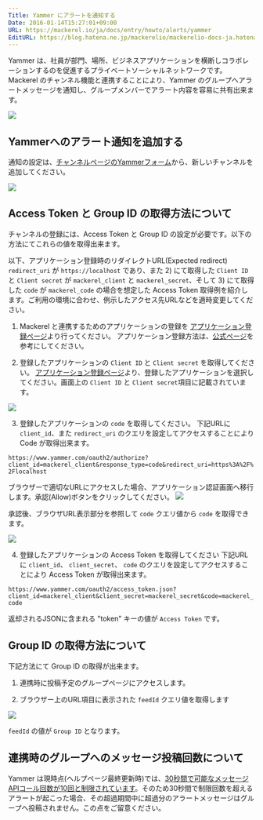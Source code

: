 ```yaml
---
Title: Yammer にアラートを通知する
Date: 2016-01-14T15:27:01+09:00
URL: https://mackerel.io/ja/docs/entry/howto/alerts/yammer
EditURL: https://blog.hatena.ne.jp/mackerelio/mackerelio-docs-ja.hatenablog.mackerel.io/atom/entry/6653586347152970462
---
```


Yammer は、社員が部門、場所、ビジネスアプリケーションを横断しコラボレーションするのを促進するプライベートソーシャルネットワークです。Mackerel のチャンネル機能と連携することにより、Yammer のグループへアラートメッセージを通知し、グループメンバーでアラート内容を容易に共有出来ます。

![](https://cdn-ak.f.st-hatena.com/images/fotolife/m/mackerelio/20160114/20160114113016.png)

## Yammerへのアラート通知を追加する

通知の設定は、[チャンネルページのYammerフォーム](https://mackerel.io/my/channels?new=yammer)から、新しいチャンネルを追加してください。

![](https://cdn-ak.f.st-hatena.com/images/fotolife/m/mackerelio/20160114/20160114113017.png)

## Access Token と Group ID の取得方法について

チャンネルの登録には、Access Token と Group ID の設定が必要です。以下の方法にてこれらの値を取得出来ます。

以下、アプリケーション登録時のリダイレクトURL(Expected redirect) `redirect_uri` が `https://localhost` であり、また 2) にて取得した `Client ID` と `Client secret` が `mackerel_client` と `mackerel_secret`、そして 3) にて取得した `code` が `mackerel_code` の場合を想定した Access Token 取得例を紹介します。ご利用の環境に合わせ、例示したアクセス先URLなどを適時変更してください。

1) Mackerel と連携するためのアプリケーションの登録を [アプリケーション登録ページ](https://www.yammer.com/client_applications)より行ってください。
アプリケーション登録方法は、[公式ページ](https://developer.yammer.com/docs/app-registration)を参考にしてください。


2) 登録したアプリケーションの `Client ID` と `Client secret` を取得してください。
[アプリケーション登録ページ](https://www.yammer.com/client_applications)より、登録したアプリケーションを選択してください。画面上の `Client ID` と `Client secret`項目に記載されています。

![](https://cdn-ak.f.st-hatena.com/images/fotolife/m/mackerelio/20160114/20160114104339.png)


3) 登録したアプリケーションの `code` を取得してください。
下記URLに `client_id`、また `redirect_uri` のクエリを設定してアクセスすることにより Code が取得出来ます。

`https://www.yammer.com/oauth2/authorize?client_id=mackerel_client&response_type=code&redirect_uri=https%3A%2F%2Flocalhost`

ブラウザーで適切なURLにアクセスした場合、アプリケーション認証画面へ移行します。承認(Allow)ボタンをクリックしてください。
![](https://cdn-ak.f.st-hatena.com/images/fotolife/m/mackerelio/20160114/20160114104340.png)


承認後、ブラウザURL表示部分を参照して `code` クエリ値から `code` を取得できます。

![](https://cdn-ak.f.st-hatena.com/images/fotolife/m/mackerelio/20160114/20160114104341.png)



4) 登録したアプリケーションの Access Token を取得してください
下記URLに `client_id`、 `client_secret`、 `code` のクエリを設定してアクセスすることにより Access Token が取得出来ます。

`https://www.yammer.com/oauth2/access_token.json?client_id=mackerel_client&client_secret=mackerel_secret&code=mackerel_code`

返却されるJSONに含まれる "token" キーの値が `Access Token` です。

## Group ID の取得方法について
下記方法にて Group ID の取得が出来ます。

1) 連携時に投稿予定のグループページにアクセスします。

2) ブラウザー上のURL項目に表示された `feedId` クエリ値を取得します

![](https://cdn-ak.f.st-hatena.com/images/fotolife/m/mackerelio/20160114/20160114104342.png)


`feedId` の値が `Group ID` となります。

## 連携時のグループへのメッセージ投稿回数について
Yammer は現時点(ヘルプページ最終更新時)では、[30秒間で可能なメッセージAPIコール回数が10回と制限されています](https://developer.yammer.com/docs/rest-api-rate-limits)。そのため30秒間で制限回数を超えるアラートが起こった場合、その超過期間中に超過分のアラートメッセージはグループへ投稿されません。この点をご留意ください。
